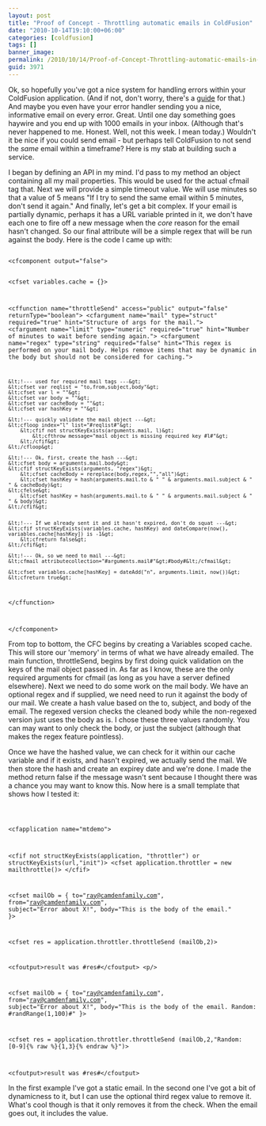 ```yaml
---
layout: post
title: "Proof of Concept - Throttling automatic emails in ColdFusion"
date: "2010-10-14T19:10:00+06:00"
categories: [coldfusion]
tags: []
banner_image: 
permalink: /2010/10/14/Proof-of-Concept-Throttling-automatic-emails-in-ColdFusion
guid: 3971
---
```


Ok, so hopefully you've got a nice system for handling errors within your ColdFusion application. (And if not, don't worry, there's a <a href="http://www.raymondcamden.com/index.cfm/2007/12/5/The-Complete-Guide-to-Adding-Error-Handling-to-Your-ColdFusion-Application">guide</a> for that.) And maybe you even have your error handler sending you a nice, informative email on every error. Great. Until one day something goes haywire and you end up with 1000 emails in your inbox. (Although that's never happened to me. Honest. Well, not this week. I mean today.) Wouldn't it be nice if you could send email - but perhaps tell ColdFusion to not send the <i>same</i> email within a timeframe? Here is my stab at building such a service.
<!--more-->
<p/>

I began by defining an API in my mind. I'd pass to my method an object containing all my mail properties. This would be used for the actual cfmail tag that. Next we will provide a simple timeout value. We will use minutes so that a value of 5 means "If I try to send the same email within 5 minutes, don't send it again." And finally, let's get a bit complex. If your email is partially dynamic, perhaps it has a URL variable printed in it, we don't have each one to fire off a new message when the <i>core</i> reason for the email hasn't changed. So our final attribute will be a simple regex that will be run against the body. Here is the code I came up with:

<p/>

<code>
&lt;cfcomponent output="false"&gt;

&lt;cfset variables.cache = {}&gt;

&lt;cffunction name="throttleSend" access="public" output="false" returnType="boolean"&gt;
	&lt;cfargument name="mail" type="struct" required="true" hint="Structure of args for the mail."&gt;
	&lt;cfargument name="limit" type="numeric" required="true" hint="Number of minutes to wait before sending again."&gt;
	&lt;cfargument name="regex" type="string" required="false" hint="This regex is performed on your mail body. Helps remove items that may be dynamic in the body but should not be considered for caching."&gt;	
	
	&lt;!--- used for required mail tags ---&gt;
	&lt;cfset var reqlist = "to,from,subject,body"&gt;
	&lt;cfset var l = ""&gt;
	&lt;cfset var body = ""&gt;
	&lt;cfset var cacheBody = ""&gt;
	&lt;cfset var hashKey = ""&gt;
	
	&lt;!--- quickly validate the mail object ---&gt;
	&lt;cfloop index="l" list="#reqlist#"&gt;
		&lt;cfif not structKeyExists(arguments.mail, l)&gt;
			&lt;cfthrow message="mail object is missing required key #l#"&gt;
		&lt;/cfif&gt;
	&lt;/cfloop&gt;
	
	&lt;!--- Ok, first, create the hash ---&gt;
	&lt;cfset body = arguments.mail.body&gt;
	&lt;cfif structKeyExists(arguments, "regex")&gt;
		&lt;cfset cacheBody = rereplace(body,regex,"","all")&gt;
		&lt;cfset hashKey = hash(arguments.mail.to & " " & arguments.mail.subject & " " & cacheBody)&gt;
	&lt;cfelse&gt;
		&lt;cfset hashKey = hash(arguments.mail.to & " " & arguments.mail.subject & " " & body)&gt;
	&lt;/cfif&gt;
	

	&lt;!--- If we already sent it and it hasn't expired, don't do squat ---&gt;
	&lt;cfif structKeyExists(variables.cache, hashKey) and dateCompare(now(), variables.cache[hashKey]) is -1&gt;
		&lt;cfreturn false&gt;
	&lt;/cfif&gt;

	&lt;!--- Ok, so we need to mail ---&gt;
	&lt;cfmail attributecollection="#arguments.mail#"&gt;#body#&lt;/cfmail&gt;

	&lt;cfset variables.cache[hashKey] = dateAdd("n", arguments.limit, now())&gt;
	&lt;cfreturn true&gt;
	
&lt;/cffunction&gt;

&lt;/cfcomponent&gt;
</code>

<p/>

From top to bottom, the CFC begins by creating a Variables scoped cache. This will store our 'memory' in terms of what we have already emailed. The main function, throttleSend, begins by first doing quick validation on the keys of the mail object passed in. As far as I know, these are the only required arguments for cfmail (as long as you have a server defined elsewhere). Next we need to do some work on the mail body. We have an optional regex and if supplied, we need need to run it against the body of our mail. We create a hash value based on the to, subject, and body of the email. The regexed version checks the cleaned body while the non-regexed version just uses the body as is. I chose these three values randomly. You can may want to only check the body, or just the subject (although that makes the regex feature pointless).

<p/>

Once we have the hashed value, we can check for it within our cache variable and if it exists, and hasn't expired, we actually send the mail. We then store the hash and create an expirey date and we're done. I made the method return false if the message wasn't sent because I thought there was a chance you may want to know this. Now here is a small template that shows how I tested it:

<p/>

<code>

&lt;cfapplication name="mtdemo"&gt;

&lt;cfif not structKeyExists(application, "throttler") or structKeyExists(url,"init")&gt;
	&lt;cfset application.throttler = new mailthrottle()&gt;
&lt;/cfif&gt;

&lt;cfset mailOb = {
	to="ray@camdenfamily.com",
	from="ray@camdenfamily.com",
	subject="Error about X!",
	body="This is the body of the email."
}&gt;

&lt;cfset res = application.throttler.throttleSend (mailOb,2)&gt;

&lt;cfoutput&gt;result was #res#&lt;/cfoutput&gt;
&lt;p/&gt;

&lt;cfset mailOb = {
	to="ray@camdenfamily.com",
	from="ray@camdenfamily.com",
	subject="Error about X!",
	body="This is the body of the email. Random: #randRange(1,100)#"
}&gt;

&lt;cfset res = application.throttler.throttleSend (mailOb,2,"Random: [0-9]{% raw %}{1,3}{% endraw %}")&gt;

&lt;cfoutput&gt;result was #res#&lt;/cfoutput&gt;
</code>

<p/>

In the first example I've got a static email. In the second one I've got a bit of dynamicness to it, but I can use the optional third regex value to remove it. What's cool though is that it only removes it from the check. When the email goes out, it includes the value.